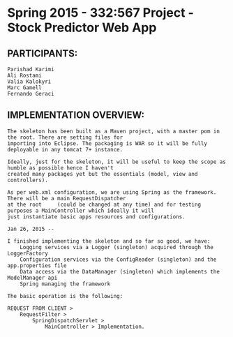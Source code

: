 
# Spring 2015 - 332:567 Project - Stock Predictor Web App


## PARTICIPANTS:
	
	Parishad Karimi
	Ali Rostami
	Valia Kalokyri
	Marc Gamell
	Fernando Geraci
		
## IMPLEMENTATION OVERVIEW:

	The skeleton has been built as a Maven project, with a master pom in the root. There are setting files for
	importing into Eclipse. The packaging is WAR so it will be fully deployable in any tomcat 7+ instance.
	
	Ideally, just for the skeleton, it will be useful to keep the scope as humble as possible hence I haven't
	created many packages yet but the essentials (model, view and controllers).
	
	As per web.xml configuration, we are using Spring as the framework. There will be a main RequestDispatcher 
	at the root 	(could be changed at any time) and for testing purposes a MainController which ideally it will 
	just instantiate basic apps resources and configurations.
	
	Jan 26, 2015 --
	
	I finished implementing the skeleton and so far so good, we have:
		Logging services via a Logger (singleton) acquired through the LoggerFactory
		Configuration services via the ConfigReader (singleton) and the app.properties file
		Data access via the DataManager (singleton) which implements the ModelManager api
		Spring managing the framework
	
	The basic operation is the following:
	
	REQUEST FROM CLIENT >
		RequestFilter >
			SpringDispatchServlet >
				MainController > Implementation.

